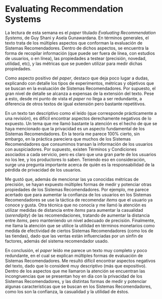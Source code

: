 # Evaluating Recommendation Systems

La lectura de esta semana es el *paper* titulado *Evaluating Recommendation Systems*,  de Guy Shani y Asela Gunawardana. En términos generales, el texto trata de los múltiples aspectos que conforman la evaluación de Sistemas Recomendadores. Dentro de dichos aspectos, se encuentra la forma de recopilar información (que puede ser fuera de línea, con estudios de usuarios, o en línea), las propiedades a testear (precisión, novedad, utilidad, etc), y las métricas que se pueden utilizar para medir dichas propiedades.

Como aspecto positivo del *paper*, destaco que deja poco lugar a dudas, explicando con detalle los tipos de experimentos, métricas y objetivos que se buscan en la evaluación de Sistemas Recomendadores. Por supuesto, el gran nivel de detalle se alcanza a expensas de la extensión del texto. Pese a esto, desde mi punto de vista el *paper* no llega a ser redundante, a diferencia de otros textos de igual extensión pero bastante repetitivos.

En un texto tan descriptivo como el leído (que corresponde prácticamente a una revisión), es difícil encontrar aspectos derechamente negativos de lo expuesto. Un tema que me llamó bastante la atención es el hecho de que se haya mencionado que la privacidad es un aspecto fundamental de los Sistemas Recomendadores. En la teoría me parece 100% cierto, sin embargo, en la práctica pareciera que muchos de los Sistemas Recomendadores que consumimos transan la información de los usuarios con auspiciadores. Por supuesto, existen Términos y Condiciones asociados a cada servicio, pero es claro que una gran parte de los usuarios no los lee, y los productores lo saben. Teniendo eso en consideración, surge una pregunta importante acerca de quién es la responsabilidad de la pérdida de privacidad de los usuarios.

Me gustó que, además de mencionar las ya conocidas métricas de precisión, se hayan expuesto múltiples formas de medir y potenciar otras propiedades de los Sistemas Recomendadores. Por ejemplo, me parece acertado que para aumentar la confianza de los usuarios en los Sistemas Recomendadores se use la táctica de recomendar *items* que el usuario ya conoce y gusta. Otra técnica que no conocía y me llamó la atención es utilizar medidas de distancia entre *items* para aumentar la casualidad (*serendipity*) de las recomendaciones, tratando de aumentar la distancia entre *items*, pero manteniendo un nivel adecuado de precisión. Finalmente, me llama la atención que se utilice la utilidad en términos monetarios como medida de efectividad de ciertos Sistemas Recomendadores (como los de las tiendas), dado que las ventas están influenciadas por un sinfín de factores, además del sistema recomendador usado.

En conclusión, el *paper* leído me parece un texto muy completo y poco redundante, en el cual se explican múltiples formas de evaluación de Sistemas Recomendadores. Me resultó difícil encontrar aspectos negativos del texto, dado que lo consideré muy descriptivo (más que expositivo). Dentro de los aspectos que me llamaron la atención se encuentran las incongruencias que se presentan hoy en día con la privacidad de los Sistemas Recomendadores, y las distintas formas de medir y potenciar algunas características que se buscan en los Sistemas Recomendadores, como los son la confianza, la casualidad y la utilidad de éstos.